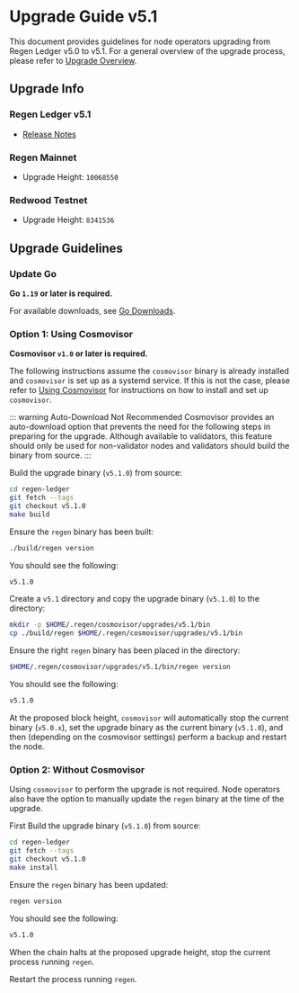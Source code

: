 # Upgrade Guide v5.1

This document provides guidelines for node operators upgrading from Regen Ledger v5.0 to v5.1. For a general overview of the upgrade process, please refer to [Upgrade Overview](README.md).

## Upgrade Info

### Regen Ledger v5.1

- [Release Notes](https://github.com/regen-network/regen-ledger/releases/tag/v5.1.0)

### Regen Mainnet

- Upgrade Height: `10068550`

### Redwood Testnet

- Upgrade Height: `8341536`

## Upgrade Guidelines

### Update Go

**Go `1.19` or later is required.**

For available downloads, see [Go Downloads](https://go.dev/dl/).

### Option 1: Using Cosmovisor

**Cosmovisor `v1.0` or later is required.**

The following instructions assume the `cosmovisor` binary is already installed and `cosmovisor` is set up as a systemd service. If this is not the case, please refer to [Using Cosmovisor](../get-started/using-cosmovisor.md) for instructions on how to install and set up `cosmovisor`.

::: warning Auto-Download Not Recommended
Cosmovisor provides an auto-download option that prevents the need for the following steps in preparing for the upgrade. Although available to validators, this feature should only be used for non-validator nodes and validators should build the binary from source.
:::

Build the upgrade binary (`v5.1.0`) from source:

```bash
cd regen-ledger
git fetch --tags
git checkout v5.1.0
make build
```

Ensure the `regen` binary has been built:

```bash
./build/regen version
```

You should see the following:

```bash
v5.1.0
```

Create a `v5.1` directory and copy the upgrade binary (`v5.1.0`) to the directory:

```bash
mkdir -p $HOME/.regen/cosmovisor/upgrades/v5.1/bin
cp ./build/regen $HOME/.regen/cosmovisor/upgrades/v5.1/bin
```
Ensure the right `regen` binary has been placed in the directory:

```bash
$HOME/.regen/cosmovisor/upgrades/v5.1/bin/regen version
```

You should see the following:

```bash
v5.1.0
```

At the proposed block height, `cosmovisor` will automatically stop the current binary (`v5.0.x`), set the upgrade binary as the current binary (`v5.1.0`), and then (depending on the cosmovisor settings) perform a backup and restart the node.

### Option 2: Without Cosmovisor

Using `cosmovisor` to perform the upgrade is not required. Node operators also have the option to manually update the `regen` binary at the time of the upgrade.

First Build the upgrade binary (`v5.1.0`) from source:

```bash
cd regen-ledger
git fetch --tags
git checkout v5.1.0
make install
```

Ensure the `regen` binary has been updated:

```bash
regen version
```

You should see the following:

```bash
v5.1.0
```

When the chain halts at the proposed upgrade height, stop the current process running `regen`.

Restart the process running `regen`.
